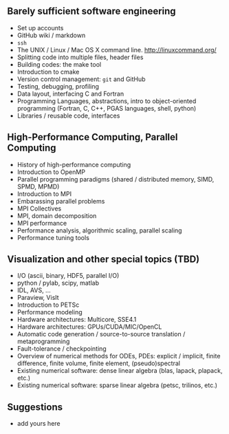 
## Barely sufficient software engineering

* Set up accounts
* GitHub wiki / markdown
* `ssh`
* The UNIX / Linux / Mac OS X command line.  http://linuxcommand.org/
* Splitting code into multiple files, header files
* Building codes: the make tool
* Introduction to cmake
* Version control management: `git` and GitHub
* Testing, debugging, profiling
* Data layout, interfacing C and Fortran
* Programming Languages, abstractions, intro to object-oriented programming (Fortran, C, C++, PGAS languages, shell, python)
* Libraries / reusable code, interfaces

## High-Performance Computing, Parallel Computing

* History of high-performance computing
* Introduction to OpenMP
* Parallel programming paradigms (shared / distributed memory, SIMD, SPMD, MPMD)
* Introduction to MPI
* Embarassing parallel problems
* MPI Collectives
* MPI, domain decomposition
* MPI performance
* Performance analysis, algorithmic scaling, parallel scaling
* Performance tuning tools

## Visualization and other special topics (TBD)

* I/O (ascii, binary, HDF5, parallel I/O)
* python / pylab, scipy, matlab
* IDL, AVS, ...
* Paraview, VisIt
* Introduction to PETSc
* Performance modeling
* Hardware architectures: Multicore, SSE4.1
* Hardware architectures: GPUs/CUDA/MIC/OpenCL
* Automatic code generation / source-to-source translation / metaprogramming
* Fault-tolerance / checkpointing
* Overview of numerical methods for ODEs, PDEs: explicit / implicit, finite difference, finite volume, finite element, (pseudo)spectral
* Existing numerical software: dense linear algebra (blas, lapack, plapack, etc.)
* Existing numerical software: sparse linear algebra (petsc, trilinos, etc.)

## Suggestions

* add yours here

